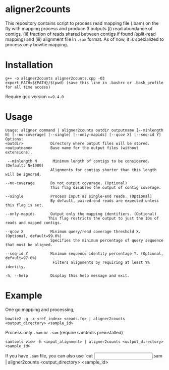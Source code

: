 # aligner2counts
This repository contains script to process read mapping file (.bam) on the fly with mapping process and produce 3 outputs (i) read abundance of contigs, (ii) fraction of reads shared between contigs if found (split-read mapping) and (iii) alignment file in `.sam` format.
As of now, it is specialized to process only bowtie mapping.

# Installation
	g++ -o aligner2counts aligner2counts.cpp -O3
	export PATH=${PATH}/$(pwd) (save this line in .bashrc or .bash_profile for all time access)
Require gcc version `>=9.4.0`


# Usage
	Usage: aligner command | aligner2counts outdir outputname [--minlength N] [--no-coverage] [--single] [--only-mapids] [--qcov X] [--seq-id Y]
	Options:
  	<outdir>            Directory where output files will be stored.
  	<outputname>        Base name for the output files (without extensions).

 	 --minlength N       Minimum length of contigs to be considered. (Default: N=1000)
      	                Alignments for contigs shorter than this length will be ignored.

  	--no-coverage       Do not output coverage. (Optional)
      	                This flag disables the output of contig coverage.
	
  	--single            Process input as single-end reads. (Optional)
      	                By default, paired-end reads are expected unless this flag is set.

  	--only-mapids       Output only the mapping identifiers. (Optional)
   	                   This flag restricts the output to just the IDs of reads and mapped contigs.

  	--qcov X            Minimum query/read coverage threshold X. (Optional, default=99.0%)
  	                    Specifies the minimum percentage of query sequence that must be aligned.

  	--seq-id Y          Minimum sequence identity percentage Y. (Optional, default=97.0%)
     	                 Filters alignments by requiring at least Y% identity.

  	-h, --help          Display this help message and exit.

# Example
One go mapping and processing,

 	bowtie2 -q -x <ref_index> <reads.fq> | aligner2counts <output_directory> <sample_id>

Process only `.bam` or `.sam` (require samtools preinstalled)

 	samtools view -h <input_alignment> | aligner2counts <output_directory> <sample_id>

If you have `.sam` file, you can also use `cat <input>.sam | aligner2counts <output_directory> <sample_id>
